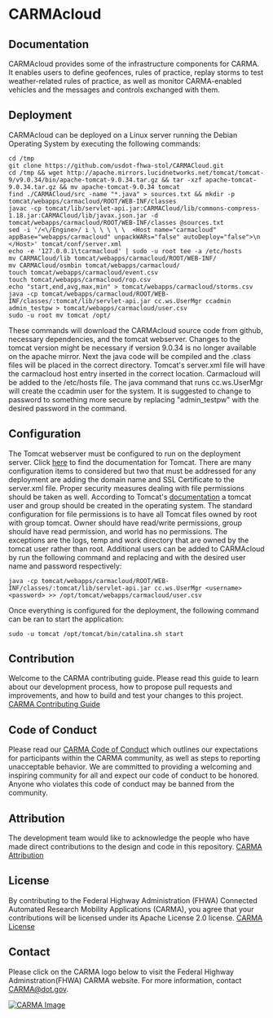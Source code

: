 # CARMAcloud

## Documentation
CARMAcloud provides some of the infrastructure components for CARMA. It enables users to define geofences, rules of practice, replay storms to test weather-related rules of practice, as well as monitor CARMA-enabled vehicles and the messages and controls exchanged with them.

## Deployment
CARMAcloud can be deployed on a Linux server running the Debian Operating System by executing the following commands:
```
cd /tmp
git clone https://github.com/usdot-fhwa-stol/CARMACloud.git
cd /tmp && wget http://apache.mirrors.lucidnetworks.net/tomcat/tomcat-9/v9.0.34/bin/apache-tomcat-9.0.34.tar.gz && tar -xzf apache-tomcat-9.0.34.tar.gz && mv apache-tomcat-9.0.34 tomcat
find ./CARMACloud/src -name "*.java" > sources.txt && mkdir -p tomcat/webapps/carmacloud/ROOT/WEB-INF/classes
javac -cp tomcat/lib/servlet-api.jar:CARMACloud/lib/commons-compress-1.18.jar:CARMACloud/lib/javax.json.jar -d tomcat/webapps/carmacloud/ROOT/WEB-INF/classes @sources.txt
sed -i '/<\/Engine>/ i \ \ \ \ \  <Host name="carmacloud" appBase="webapps/carmacloud" unpackWARs="false" autoDeploy="false">\n      </Host>' tomcat/conf/server.xml 
echo -e '127.0.0.1\tcarmacloud' | sudo -u root tee -a /etc/hosts
mv CARMACloud/lib tomcat/webapps/carmacloud/ROOT/WEB-INF/
mv CARMACloud/osmbin tomcat/webapps/carmacloud/
touch tomcat/webapps/carmacloud/event.csv
touch tomcat/webapps/carmacloud/rop.csv
echo "start,end,avg,max,min" > tomcat/webapps/carmacloud/storms.csv
java -cp tomcat/webapps/carmacloud/ROOT/WEB-INF/classes/:tomcat/lib/servlet-api.jar cc.ws.UserMgr ccadmin admin_testpw > tomcat/webapps/carmacloud/user.csv
sudo -u root mv tomcat /opt/
```
These commands will download the CARMAcloud source code from github, necessary dependencies, and the tomcat webserver. Changes to the tomcat version might be necessary if version 9.0.34 is no longer available on the apache mirror. Next the java code will be compiled and the .class files will be placed in the correct directory. Tomcat's server.xml file will have the carmacloud host entry inserted in the correct location. Carmacloud will be added to the /etc/hosts file. The java command that runs cc.ws.UserMgr will create the ccadmin user for the system. It is suggested to change to password to something more secure by replacing "admin_testpw" with the desired password in the command.
## Configuration
The Tomcat webserver must be configured to run on the deployment server. Click [here](https://tomcat.apache.org/tomcat-9.0-doc/index.html) to find the documentation for Tomcat. There are many configuration items to considered but two that must be addressed for any deployment are adding the domain name and SSL Certificate to the server.xml file. Proper security measures dealing with file permissions should be taken as well. According to Tomcat's [documentation](https://tomcat.apache.org/tomcat-9.0-doc/security-howto.html#System_Properties) a tomcat user and group should be created in the operating system. The standard configuration for file permissions is to have all Tomcat files owned by root with group tomcat. Owner should have read/write permissions, group should have read permission, and world has no permissions. The exceptions are the logs, temp and work directory that are owned by the tomcat user rather than root. Additional users can be added to CARMAcloud by run the following command and replacing <username> and <password> with the desired user name and password respectively:
```
java -cp tomcat/webapps/carmacloud/ROOT/WEB-INF/classes/:tomcat/lib/servlet-api.jar cc.ws.UserMgr <username> <password> >> /opt/tomcat/webapps/carmacloud/user.csv
```
Once everything is configured for the deployment, the following command can be ran to start the application:
```
sudo -u tomcat /opt/tomcat/bin/catalina.sh start
```

## Contribution
Welcome to the CARMA contributing guide. Please read this guide to learn about our development process, how to propose pull requests and improvements, and how to build and test your changes to this project. [CARMA Contributing Guide](Contributing.md) 

## Code of Conduct 
Please read our [CARMA Code of Conduct](Code_of_Conduct.md) which outlines our expectations for participants within the CARMA community, as well as steps to reporting unacceptable behavior. We are committed to providing a welcoming and inspiring community for all and expect our code of conduct to be honored. Anyone who violates this code of conduct may be banned from the community.

## Attribution
The development team would like to acknowledge the people who have made direct contributions to the design and code in this repository. [CARMA Attribution](ATTRIBUTION.md) 

## License
By contributing to the Federal Highway Administration (FHWA) Connected Automated Research Mobility Applications (CARMA), you agree that your contributions will be licensed under its Apache License 2.0 license. [CARMA License](<docs/License.md>) 

## Contact
Please click on the CARMA logo below to visit the Federal Highway Adminstration(FHWA) CARMA website. For more information, contact CARMA@dot.gov.

[![CARMA Image](docs/image/CARMA_icon2.png)](https://highways.dot.gov/research/research-programs/operations/CARMA)
